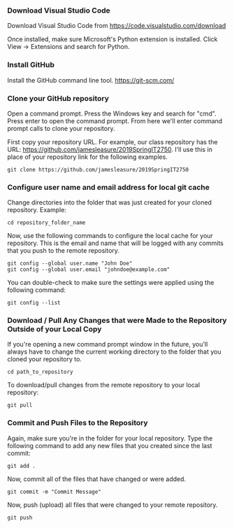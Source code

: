 ### Download Visual Studio Code
Download Visual Studio Code from https://code.visualstudio.com/download

Once installed, make sure Microsoft's Python extension is installed. Click View -> Extensions and search for Python. 

### Install GitHub
Install the GitHub command line tool. https://git-scm.com/

### Clone your GitHub repository
Open a command prompt. Press the Windows key and search for "cmd". Press enter to open the command prompt. From here we'll enter command prompt calls to clone your repository.

First copy your repository URL. For example, our class repository has the URL: https://github.com/jamesleasure/2019SpringIT2750. I'll use this in place of your repository link for the following examples.

```
git clone https://github.com/jamesleasure/2019SpringIT2750
```

### Configure user name and email address for local git cache
Change directories into the folder that was just created for your cloned repository. Example:
```
cd repository_folder_name
```
Now, use the following commands to configure the local cache for your repository. This is the email and name that will be logged with any commits that you push to the remote repository.
```
git config --global user.name "John Doe"
git config --global user.email "johndoe@example.com"
```
You can double-check to make sure the settings were applied using the following command:
```
git config --list
```

### Download / Pull Any Changes that were Made to the Repository Outside of your Local Copy
If you're opening a new command prompt window in the future, you'll always have to change the current working directory to the folder that you cloned your repository to. 
```
cd path_to_repository
```

To download/pull changes from the remote repository to your local repository:
```
git pull
```

### Commit and Push Files to the Repository
Again, make sure you're in the folder for your local repository. Type the following command to add any new files that you created since the last commit:
```
git add .
```
Now, commit all of the files that have changed or were added.
```
git commit -m "Commit Message"
```
Now, push (upload) all files that were changed to your remote repository.
```
git push
```
